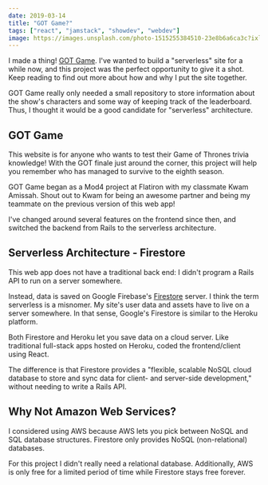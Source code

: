 ```yaml
---
date: 2019-03-14
title: "GOT Game?"
tags: ["react", "jamstack", "showdev", "webdev"]
image: https://images.unsplash.com/photo-1515255384510-23e8b6a6ca3c?ixlib=rb-1.2.1&ixid=eyJhcHBfaWQiOjEyMDd9&auto=format&fit=crop&w=889&q=80%20889w,%20https://images.unsplash.com/photo-1515255384510-23e8b6a6ca3c?ixlib=rb-1.2.1&ixid=eyJhcHBfaWQiOjEyMDd9&auto=format&fit=crop&w=1189&q=80%201189w
---
```


I made a thing! [GOT Game](https://got-game.netlify.com/). I've wanted to build a "serverless" site for a while now, and this project was the perfect opportunity to give it a shot. Keep reading to find out more about how and why I put the site together.

GOT Game really only needed a small repository to store information about the show's characters and some way of keeping track of the leaderboard. Thus, I thought it would be a good candidate for "serverless" architecture.

## GOT Game

This website is for anyone who wants to test their Game of Thrones trivia knowledge! With the GOT finale just around the corner, this project will help you remember who has managed to survive to the eighth season.

GOT Game began as a Mod4 project at Flatiron with my classmate Kwam Amissah. Shout out to Kwam for being an awesome partner and being my teammate on the previous version of this web app!

I've changed around several features on the frontend since then, and switched the backend from Rails to the serverless architecture.

## Serverless Architecture - Firestore

This web app does not have a traditional back end: I didn't program a Rails API to run on a server somewhere.

Instead, data is saved on Google Firebase's [Firestore](https://firebase.google.com/docs/firestore/) server. I think the term serverless is a misnomer. My site's user data and assets have to live on a server somewhere. In that sense, Google's Firestore is similar to the Heroku platform.

Both Firestore and Heroku let you save data on a cloud server. Like traditional full-stack apps hosted on Heroku, coded the frontend/client using React.

The difference is that Firestore provides a "flexible, scalable NoSQL cloud database to store and sync data for client- and server-side development," without needing to write a Rails API.

## Why Not Amazon Web Services?

I considered using AWS because AWS lets you pick between NoSQL and SQL database structures. Firestore only provides NoSQL (non-relational) databases.

For this project I didn't really need a relational database. Additionally, AWS is only free for a limited period of time while Firestore stays free forever.
